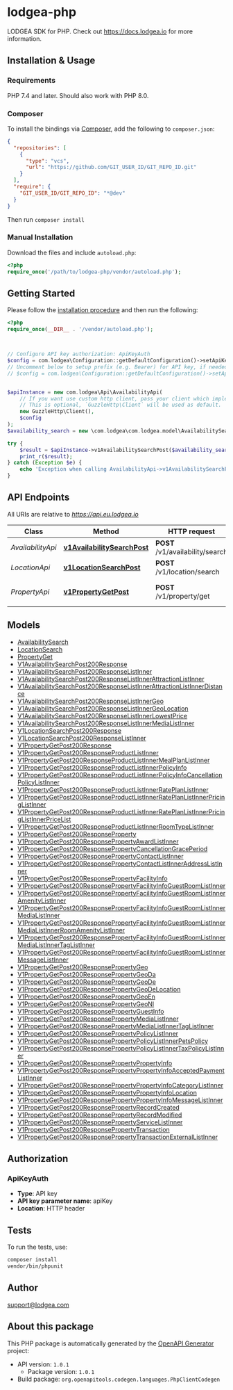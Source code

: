 # lodgea-php

LODGEA SDK for PHP. Check out https://docs.lodgea.io for more information.


## Installation & Usage

### Requirements

PHP 7.4 and later.
Should also work with PHP 8.0.

### Composer

To install the bindings via [Composer](https://getcomposer.org/), add the following to `composer.json`:

```json
{
  "repositories": [
    {
      "type": "vcs",
      "url": "https://github.com/GIT_USER_ID/GIT_REPO_ID.git"
    }
  ],
  "require": {
    "GIT_USER_ID/GIT_REPO_ID": "*@dev"
  }
}
```

Then run `composer install`

### Manual Installation

Download the files and include `autoload.php`:

```php
<?php
require_once('/path/to/lodgea-php/vendor/autoload.php');
```

## Getting Started

Please follow the [installation procedure](#installation--usage) and then run the following:

```php
<?php
require_once(__DIR__ . '/vendor/autoload.php');



// Configure API key authorization: ApiKeyAuth
$config = com.lodgea\Configuration::getDefaultConfiguration()->setApiKey('apiKey', 'YOUR_API_KEY');
// Uncomment below to setup prefix (e.g. Bearer) for API key, if needed
// $config = com.lodgea\Configuration::getDefaultConfiguration()->setApiKeyPrefix('apiKey', 'Bearer');


$apiInstance = new com.lodgea\Api\AvailabilityApi(
    // If you want use custom http client, pass your client which implements `GuzzleHttp\ClientInterface`.
    // This is optional, `GuzzleHttp\Client` will be used as default.
    new GuzzleHttp\Client(),
    $config
);
$availability_search = new \com.lodgea\com.lodgea.model\AvailabilitySearch(); // \com.lodgea\com.lodgea.model\AvailabilitySearch | Search Criteria, all parameters are optional

try {
    $result = $apiInstance->v1AvailabilitySearchPost($availability_search);
    print_r($result);
} catch (Exception $e) {
    echo 'Exception when calling AvailabilityApi->v1AvailabilitySearchPost: ', $e->getMessage(), PHP_EOL;
}

```

## API Endpoints

All URIs are relative to *https://api.eu.lodgea.io*

Class | Method | HTTP request | Description
------------ | ------------- | ------------- | -------------
*AvailabilityApi* | [**v1AvailabilitySearchPost**](docs/Api/AvailabilityApi.md#v1availabilitysearchpost) | **POST** /v1/availability/search | Search for Availability
*LocationApi* | [**v1LocationSearchPost**](docs/Api/LocationApi.md#v1locationsearchpost) | **POST** /v1/location/search | Search for Location
*PropertyApi* | [**v1PropertyGetPost**](docs/Api/PropertyApi.md#v1propertygetpost) | **POST** /v1/property/get | Get Property by ID

## Models

- [AvailabilitySearch](docs/Model/AvailabilitySearch.md)
- [LocationSearch](docs/Model/LocationSearch.md)
- [PropertyGet](docs/Model/PropertyGet.md)
- [V1AvailabilitySearchPost200Response](docs/Model/V1AvailabilitySearchPost200Response.md)
- [V1AvailabilitySearchPost200ResponseListInner](docs/Model/V1AvailabilitySearchPost200ResponseListInner.md)
- [V1AvailabilitySearchPost200ResponseListInnerAttractionListInner](docs/Model/V1AvailabilitySearchPost200ResponseListInnerAttractionListInner.md)
- [V1AvailabilitySearchPost200ResponseListInnerAttractionListInnerDistance](docs/Model/V1AvailabilitySearchPost200ResponseListInnerAttractionListInnerDistance.md)
- [V1AvailabilitySearchPost200ResponseListInnerGeo](docs/Model/V1AvailabilitySearchPost200ResponseListInnerGeo.md)
- [V1AvailabilitySearchPost200ResponseListInnerGeoLocation](docs/Model/V1AvailabilitySearchPost200ResponseListInnerGeoLocation.md)
- [V1AvailabilitySearchPost200ResponseListInnerLowestPrice](docs/Model/V1AvailabilitySearchPost200ResponseListInnerLowestPrice.md)
- [V1AvailabilitySearchPost200ResponseListInnerMediaListInner](docs/Model/V1AvailabilitySearchPost200ResponseListInnerMediaListInner.md)
- [V1LocationSearchPost200Response](docs/Model/V1LocationSearchPost200Response.md)
- [V1LocationSearchPost200ResponseListInner](docs/Model/V1LocationSearchPost200ResponseListInner.md)
- [V1PropertyGetPost200Response](docs/Model/V1PropertyGetPost200Response.md)
- [V1PropertyGetPost200ResponseProductListInner](docs/Model/V1PropertyGetPost200ResponseProductListInner.md)
- [V1PropertyGetPost200ResponseProductListInnerMealPlanListInner](docs/Model/V1PropertyGetPost200ResponseProductListInnerMealPlanListInner.md)
- [V1PropertyGetPost200ResponseProductListInnerPolicyInfo](docs/Model/V1PropertyGetPost200ResponseProductListInnerPolicyInfo.md)
- [V1PropertyGetPost200ResponseProductListInnerPolicyInfoCancellationPolicyListInner](docs/Model/V1PropertyGetPost200ResponseProductListInnerPolicyInfoCancellationPolicyListInner.md)
- [V1PropertyGetPost200ResponseProductListInnerRatePlanListInner](docs/Model/V1PropertyGetPost200ResponseProductListInnerRatePlanListInner.md)
- [V1PropertyGetPost200ResponseProductListInnerRatePlanListInnerPricingListInner](docs/Model/V1PropertyGetPost200ResponseProductListInnerRatePlanListInnerPricingListInner.md)
- [V1PropertyGetPost200ResponseProductListInnerRatePlanListInnerPricingListInnerPriceList](docs/Model/V1PropertyGetPost200ResponseProductListInnerRatePlanListInnerPricingListInnerPriceList.md)
- [V1PropertyGetPost200ResponseProductListInnerRoomTypeListInner](docs/Model/V1PropertyGetPost200ResponseProductListInnerRoomTypeListInner.md)
- [V1PropertyGetPost200ResponseProperty](docs/Model/V1PropertyGetPost200ResponseProperty.md)
- [V1PropertyGetPost200ResponsePropertyAwardListInner](docs/Model/V1PropertyGetPost200ResponsePropertyAwardListInner.md)
- [V1PropertyGetPost200ResponsePropertyCancellationGracePeriod](docs/Model/V1PropertyGetPost200ResponsePropertyCancellationGracePeriod.md)
- [V1PropertyGetPost200ResponsePropertyContactListInner](docs/Model/V1PropertyGetPost200ResponsePropertyContactListInner.md)
- [V1PropertyGetPost200ResponsePropertyContactListInnerAddressListInner](docs/Model/V1PropertyGetPost200ResponsePropertyContactListInnerAddressListInner.md)
- [V1PropertyGetPost200ResponsePropertyFacilityInfo](docs/Model/V1PropertyGetPost200ResponsePropertyFacilityInfo.md)
- [V1PropertyGetPost200ResponsePropertyFacilityInfoGuestRoomListInner](docs/Model/V1PropertyGetPost200ResponsePropertyFacilityInfoGuestRoomListInner.md)
- [V1PropertyGetPost200ResponsePropertyFacilityInfoGuestRoomListInnerAmenityListInner](docs/Model/V1PropertyGetPost200ResponsePropertyFacilityInfoGuestRoomListInnerAmenityListInner.md)
- [V1PropertyGetPost200ResponsePropertyFacilityInfoGuestRoomListInnerMediaListInner](docs/Model/V1PropertyGetPost200ResponsePropertyFacilityInfoGuestRoomListInnerMediaListInner.md)
- [V1PropertyGetPost200ResponsePropertyFacilityInfoGuestRoomListInnerMediaListInnerRoomAmenityListInner](docs/Model/V1PropertyGetPost200ResponsePropertyFacilityInfoGuestRoomListInnerMediaListInnerRoomAmenityListInner.md)
- [V1PropertyGetPost200ResponsePropertyFacilityInfoGuestRoomListInnerMediaListInnerTagListInner](docs/Model/V1PropertyGetPost200ResponsePropertyFacilityInfoGuestRoomListInnerMediaListInnerTagListInner.md)
- [V1PropertyGetPost200ResponsePropertyFacilityInfoGuestRoomListInnerMessageListInner](docs/Model/V1PropertyGetPost200ResponsePropertyFacilityInfoGuestRoomListInnerMessageListInner.md)
- [V1PropertyGetPost200ResponsePropertyGeo](docs/Model/V1PropertyGetPost200ResponsePropertyGeo.md)
- [V1PropertyGetPost200ResponsePropertyGeoDa](docs/Model/V1PropertyGetPost200ResponsePropertyGeoDa.md)
- [V1PropertyGetPost200ResponsePropertyGeoDe](docs/Model/V1PropertyGetPost200ResponsePropertyGeoDe.md)
- [V1PropertyGetPost200ResponsePropertyGeoDeLocation](docs/Model/V1PropertyGetPost200ResponsePropertyGeoDeLocation.md)
- [V1PropertyGetPost200ResponsePropertyGeoEn](docs/Model/V1PropertyGetPost200ResponsePropertyGeoEn.md)
- [V1PropertyGetPost200ResponsePropertyGeoNl](docs/Model/V1PropertyGetPost200ResponsePropertyGeoNl.md)
- [V1PropertyGetPost200ResponsePropertyGuestInfo](docs/Model/V1PropertyGetPost200ResponsePropertyGuestInfo.md)
- [V1PropertyGetPost200ResponsePropertyMediaListInner](docs/Model/V1PropertyGetPost200ResponsePropertyMediaListInner.md)
- [V1PropertyGetPost200ResponsePropertyMediaListInnerTagListInner](docs/Model/V1PropertyGetPost200ResponsePropertyMediaListInnerTagListInner.md)
- [V1PropertyGetPost200ResponsePropertyPolicyListInner](docs/Model/V1PropertyGetPost200ResponsePropertyPolicyListInner.md)
- [V1PropertyGetPost200ResponsePropertyPolicyListInnerPetsPolicy](docs/Model/V1PropertyGetPost200ResponsePropertyPolicyListInnerPetsPolicy.md)
- [V1PropertyGetPost200ResponsePropertyPolicyListInnerTaxPolicyListInner](docs/Model/V1PropertyGetPost200ResponsePropertyPolicyListInnerTaxPolicyListInner.md)
- [V1PropertyGetPost200ResponsePropertyPropertyInfo](docs/Model/V1PropertyGetPost200ResponsePropertyPropertyInfo.md)
- [V1PropertyGetPost200ResponsePropertyPropertyInfoAcceptedPaymentListInner](docs/Model/V1PropertyGetPost200ResponsePropertyPropertyInfoAcceptedPaymentListInner.md)
- [V1PropertyGetPost200ResponsePropertyPropertyInfoCategoryListInner](docs/Model/V1PropertyGetPost200ResponsePropertyPropertyInfoCategoryListInner.md)
- [V1PropertyGetPost200ResponsePropertyPropertyInfoLocation](docs/Model/V1PropertyGetPost200ResponsePropertyPropertyInfoLocation.md)
- [V1PropertyGetPost200ResponsePropertyPropertyInfoMessageListInner](docs/Model/V1PropertyGetPost200ResponsePropertyPropertyInfoMessageListInner.md)
- [V1PropertyGetPost200ResponsePropertyRecordCreated](docs/Model/V1PropertyGetPost200ResponsePropertyRecordCreated.md)
- [V1PropertyGetPost200ResponsePropertyRecordModified](docs/Model/V1PropertyGetPost200ResponsePropertyRecordModified.md)
- [V1PropertyGetPost200ResponsePropertyServiceListInner](docs/Model/V1PropertyGetPost200ResponsePropertyServiceListInner.md)
- [V1PropertyGetPost200ResponsePropertyTransaction](docs/Model/V1PropertyGetPost200ResponsePropertyTransaction.md)
- [V1PropertyGetPost200ResponsePropertyTransactionExternalListInner](docs/Model/V1PropertyGetPost200ResponsePropertyTransactionExternalListInner.md)

## Authorization

### ApiKeyAuth

- **Type**: API key
- **API key parameter name**: apiKey
- **Location**: HTTP header


## Tests

To run the tests, use:

```bash
composer install
vendor/bin/phpunit
```

## Author

support@lodgea.com

## About this package

This PHP package is automatically generated by the [OpenAPI Generator](https://openapi-generator.tech) project:

- API version: `1.0.1`
    - Package version: `1.0.1`
- Build package: `org.openapitools.codegen.languages.PhpClientCodegen`
